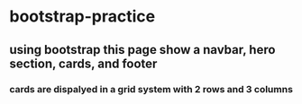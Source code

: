 # bootstrap-practice

## using bootstrap this page show a navbar, hero section, cards, and footer
### cards are dispalyed in a grid system with 2 rows and 3 columns